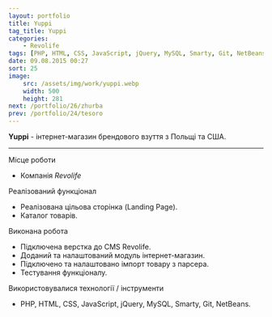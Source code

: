 ```yaml
---
layout: portfolio
title: Yuppi
tag_title: Yuppi
categories:
    - Revolife
tags: [PHP, HTML, CSS, JavaScript, jQuery, MySQL, Smarty, Git, NetBeans]
date: 09.08.2015 00:27
sort: 25
image: 
    src: /assets/img/work/yuppi.webp 
    width: 500
    height: 281
next: /portfolio/26/zhurba
prev: /portfolio/24/tesoro
---
```


**Yuppi** - інтернет-магазин брендового взуття з Польщі та США.

---

Місце роботи

* Компанія _Revolife_

Реалізований функціонал

* Реалізована цільова сторінка (Landing Page).
* Каталог товарів.

Виконана робота

* Підключена верстка до CMS Revolife.
* Доданий та налаштований модуль інтернет-магазин.
* Підключено та налаштовано імпорт товару з парсера.
* Тестування функціоналу.

Використовувалися технології / інструменти

* PHP, HTML, CSS, JavaScript, jQuery, MySQL, Smarty, Git, NetBeans.

